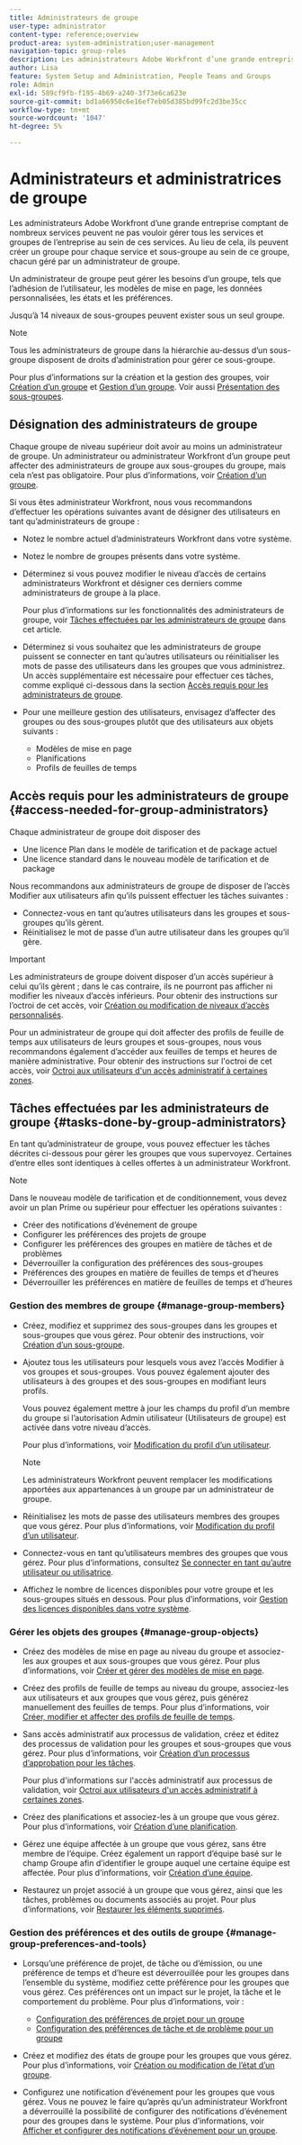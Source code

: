 ```yaml
---
title: Administrateurs de groupe
user-type: administrator
content-type: reference;overview
product-area: system-administration;user-management
navigation-topic: group-roles
description: Les administrateurs Adobe Workfront d’une grande entreprise comptant de nombreux services peuvent ne pas vouloir gérer tous les services et groupes de l’entreprise au sein de ces services. Au lieu de cela, ils peuvent créer un groupe pour chaque service et sous-groupe au sein de ce groupe, chacun géré par un administrateur de groupe.
author: Lisa
feature: System Setup and Administration, People Teams and Groups
role: Admin
exl-id: 589cf9fb-f195-4b69-a240-3f73e6ca623e
source-git-commit: bd1a66950c6e16ef7eb05d385bd99fc2d3be35cc
workflow-type: tm+mt
source-wordcount: '1047'
ht-degree: 5%

---
```


# Administrateurs et administratrices de groupe

<!-- Audited: 12/2023 -->

Les administrateurs Adobe Workfront d’une grande entreprise comptant de nombreux services peuvent ne pas vouloir gérer tous les services et groupes de l’entreprise au sein de ces services. Au lieu de cela, ils peuvent créer un groupe pour chaque service et sous-groupe au sein de ce groupe, chacun géré par un administrateur de groupe.

Un administrateur de groupe peut gérer les besoins d’un groupe, tels que l’adhésion de l’utilisateur, les modèles de mise en page, les données personnalisées, les états et les préférences.

Jusqu’à 14 niveaux de sous-groupes peuvent exister sous un seul groupe.

>[!NOTE]
>
>Tous les administrateurs de groupe dans la hiérarchie au-dessus d’un sous-groupe disposent de droits d’administration pour gérer ce sous-groupe.

Pour plus d’informations sur la création et la gestion des groupes, voir [Création d’un groupe](../../../administration-and-setup/manage-groups/create-and-manage-groups/create-a-group.md) et [Gestion d’un groupe](../../../administration-and-setup/manage-groups/create-and-manage-groups/manage-a-group.md). Voir aussi [Présentation des sous-groupes](../../../administration-and-setup/manage-groups/groups-overview/subgroups.md).

## Désignation des administrateurs de groupe

Chaque groupe de niveau supérieur doit avoir au moins un administrateur de groupe. Un administrateur ou administrateur Workfront d’un groupe peut affecter des administrateurs de groupe aux sous-groupes du groupe, mais cela n’est pas obligatoire. Pour plus d’informations, voir [Création d’un groupe](../../../administration-and-setup/manage-groups/create-and-manage-groups/create-a-group.md).

Si vous êtes administrateur Workfront, nous vous recommandons d’effectuer les opérations suivantes avant de désigner des utilisateurs en tant qu’administrateurs de groupe :

* Notez le nombre actuel d’administrateurs Workfront dans votre système.
* Notez le nombre de groupes présents dans votre système.
* Déterminez si vous pouvez modifier le niveau d’accès de certains administrateurs Workfront et désigner ces derniers comme administrateurs de groupe à la place.

  Pour plus d’informations sur les fonctionnalités des administrateurs de groupe, voir [Tâches effectuées par les administrateurs de groupe](#tasks-done-by-group-administrators) dans cet article.

* Déterminez si vous souhaitez que les administrateurs de groupe puissent se connecter en tant qu’autres utilisateurs ou réinitialiser les mots de passe des utilisateurs dans les groupes que vous administrez. Un accès supplémentaire est nécessaire pour effectuer ces tâches, comme expliqué ci-dessous dans la section [Accès requis pour les administrateurs de groupe](#access-needed-for-group-administrators).
* Pour une meilleure gestion des utilisateurs, envisagez d’affecter des groupes ou des sous-groupes plutôt que des utilisateurs aux objets suivants :

   * Modèles de mise en page
   * Planifications
   * Profils de feuilles de temps

## Accès requis pour les administrateurs de groupe {#access-needed-for-group-administrators}

Chaque administrateur de groupe doit disposer des

* Une licence Plan dans le modèle de tarification et de package actuel
* Une licence standard dans le nouveau modèle de tarification et de package

Nous recommandons aux administrateurs de groupe de disposer de l’accès Modifier aux utilisateurs afin qu’ils puissent effectuer les tâches suivantes :

* Connectez-vous en tant qu’autres utilisateurs dans les groupes et sous-groupes qu’ils gèrent.
* Réinitialisez le mot de passe d’un autre utilisateur dans les groupes qu’il gère.

>[!IMPORTANT]
>
>Les administrateurs de groupe doivent disposer d’un accès supérieur à celui qu’ils gèrent ; dans le cas contraire, ils ne pourront pas afficher ni modifier les niveaux d’accès inférieurs.
>Pour obtenir des instructions sur l’octroi de cet accès, voir [Création ou modification de niveaux d’accès personnalisés](../../../administration-and-setup/add-users/configure-and-grant-access/create-modify-access-levels.md).

Pour un administrateur de groupe qui doit affecter des profils de feuille de temps aux utilisateurs de leurs groupes et sous-groupes, nous vous recommandons également d’accéder aux feuilles de temps et heures de manière administrative. Pour obtenir des instructions sur l&#39;octroi de cet accès, voir [Octroi aux utilisateurs d&#39;un accès administratif à certaines zones](../../../administration-and-setup/add-users/configure-and-grant-access/grant-users-admin-access-certain-areas.md).

## Tâches effectuées par les administrateurs de groupe {#tasks-done-by-group-administrators}

En tant qu’administrateur de groupe, vous pouvez effectuer les tâches décrites ci-dessous pour gérer les groupes que vous supervoyez. Certaines d’entre elles sont identiques à celles offertes à un administrateur Workfront.

>[!NOTE]
>
>Dans le nouveau modèle de tarification et de conditionnement, vous devez avoir un plan Prime ou supérieur pour effectuer les opérations suivantes :
>
> * Créer des notifications d’événement de groupe
> * Configurer les préférences des projets de groupe
> * Configurer les préférences des groupes en matière de tâches et de problèmes
> * Déverrouiller la configuration des préférences des sous-groupes
> * Préférences des groupes en matière de feuilles de temps et d’heures
> * Déverrouiller les préférences en matière de feuilles de temps et d’heures

### Gestion des membres de groupe {#manage-group-members}

* Créez, modifiez et supprimez des sous-groupes dans les groupes et sous-groupes que vous gérez. Pour obtenir des instructions, voir [Création d’un sous-groupe](../../../administration-and-setup/manage-groups/create-and-manage-subgroups/create-a-subgroup.md).
* Ajoutez tous les utilisateurs pour lesquels vous avez l’accès Modifier à vos groupes et sous-groupes. Vous pouvez également ajouter des utilisateurs à des groupes et des sous-groupes en modifiant leurs profils.

  Vous pouvez également mettre à jour les champs du profil d’un membre du groupe si l’autorisation Admin utilisateur (Utilisateurs de groupe) est activée dans votre niveau d’accès.

  Pour plus d’informations, voir [Modification du profil d’un utilisateur](../../../administration-and-setup/add-users/create-and-manage-users/edit-a-users-profile.md).

  >[!NOTE]
  >
  >Les administrateurs Workfront peuvent remplacer les modifications apportées aux appartenances à un groupe par un administrateur de groupe.

* Réinitialisez les mots de passe des utilisateurs membres des groupes que vous gérez. Pour plus d’informations, voir [Modification du profil d’un utilisateur](../../../administration-and-setup/add-users/create-and-manage-users/edit-a-users-profile.md).
* Connectez-vous en tant qu’utilisateurs membres des groupes que vous gérez. Pour plus d’informations, consultez [Se connecter en tant qu’autre utilisateur ou utilisatrice](../../../administration-and-setup/add-users/create-and-manage-users/log-in-as-another-user.md).
* Affichez le nombre de licences disponibles pour votre groupe et les sous-groupes situés en dessous. Pour plus d’informations, voir [Gestion des licences disponibles dans votre système](../../../administration-and-setup/get-started-wf-administration/manage-available-licenses-in-your-system.md).

### Gérer les objets des groupes {#manage-group-objects}

* Créez des modèles de mise en page au niveau du groupe et associez-les aux groupes et aux sous-groupes que vous gérez. Pour plus d’informations, voir [Créer et gérer des modèles de mise en page](../../../administration-and-setup/customize-workfront/use-layout-templates/create-and-manage-layout-templates.md).
* Créez des profils de feuille de temps au niveau du groupe, associez-les aux utilisateurs et aux groupes que vous gérez, puis générez manuellement des feuilles de temps. Pour plus d’informations, voir [Créer, modifier et affecter des profils de feuille de temps](../../../timesheets/create-and-manage-timesheets/create-timesheet-profiles.md).
* Sans accès administratif aux processus de validation, créez et éditez des processus de validation pour les groupes et sous-groupes que vous gérez. Pour plus d’informations, voir [Création d’un processus d’approbation pour les tâches](../../../administration-and-setup/customize-workfront/configure-approval-milestone-processes/create-approval-processes.md).

  Pour plus d&#39;informations sur l&#39;accès administratif aux processus de validation, voir [Octroi aux utilisateurs d&#39;un accès administratif à certaines zones](../../../administration-and-setup/add-users/configure-and-grant-access/grant-users-admin-access-certain-areas.md).

* Créez des planifications et associez-les à un groupe que vous gérez. Pour plus d’informations, voir [Création d’une planification](../../../administration-and-setup/set-up-workfront/configure-timesheets-schedules/create-schedules.md).
* Gérez une équipe affectée à un groupe que vous gérez, sans être membre de l’équipe. Créez également un rapport d’équipe basé sur le champ Groupe afin d’identifier le groupe auquel une certaine équipe est affectée. Pour plus d’informations, voir [Création d’une équipe](../../../people-teams-and-groups/create-and-manage-teams/create-a-team.md).
* Restaurez un projet associé à un groupe que vous gérez, ainsi que les tâches, problèmes ou documents associés au projet. Pour plus d’informations, voir [Restaurer les éléments supprimés](../../../administration-and-setup/manage-workfront/manage-deleted-items/restore-deleted-items.md).

### Gestion des préférences et des outils de groupe {#manage-group-preferences-and-tools}

* Lorsqu’une préférence de projet, de tâche ou d’émission, ou une préférence de temps et d’heure est déverrouillée pour les groupes dans l’ensemble du système, modifiez cette préférence pour les groupes que vous gérez. Ces préférences ont un impact sur le projet, la tâche et le comportement du problème. Pour plus d’informations, voir :

   * [Configuration des préférences de projet pour un groupe](../../../administration-and-setup/manage-groups/create-and-manage-groups/configure-project-preferences-group.md)
   * [Configuration des préférences de tâche et de problème pour un groupe](../../../administration-and-setup/manage-groups/create-and-manage-groups/configure-task-issue-preferences-group.md)

* Créez et modifiez des états de groupe pour les groupes que vous gérez. Pour plus d’informations, voir [Création ou modification de l’état d’un groupe](../../../administration-and-setup/manage-groups/manage-group-statuses/create-or-edit-a-group-status.md).
* Configurez une notification d’événement pour les groupes que vous gérez. Vous ne pouvez le faire qu’après qu’un administrateur Workfront a déverrouillé la possibilité de configurer des notifications d’événement pour des groupes dans le système. Pour plus d’informations, voir [Afficher et configurer des notifications d’événement pour un groupe](../../../administration-and-setup/manage-groups/create-and-manage-groups/view-and-configure-event-notifications-group.md).
